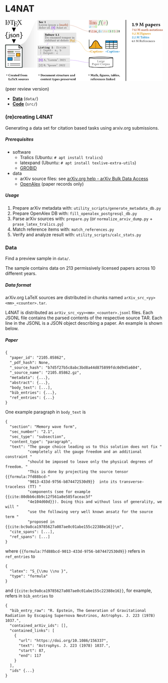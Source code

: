 # L4NAT

![](header.png)

(peer review version)

* **[Data](#data)** (`data/`)
* **[Code](#recreating-l4nat)** (`src/`)

### (re)creating L4NAT
Generating a data set for citation based tasks using arxiv.org submissions.

##### Prerequisites

* software
    * Tralics (Ubuntu: `# apt install tralics`)
    * latexpand (Ubuntu: `# apt install texlive-extra-utils`)
    * [GROBID](https://github.com/kermitt2/grobid)
* data
    * arXiv source files: see [arXiv.org help - arXiv Bulk Data Access](https://arxiv.org/help/bulk_data)
    * [OpenAlex](https://openalex.org/) (paper records only)

##### Usage

1. Prepare arXiv metadata with: `utility_scripts/generate_metadata_db.py`
2. Prepare OpenAlex DB with: `fill_openalex_postgresql_db.py`
3. Parse arXiv sources with: `prepare.py` (or `normalize_arxiv_dump.py` + `prase_latex_tralics.py`)
4. Match reference items with: `match_references.py`
5. Verify and analyze result with: `utility_scripts/calc_stats.py`


### Data

Find a preview sample in `data/`.

The sample contains data on 213 permissively licensed papers across 10 different years.

##### Data format

arXiv.org LaTeX sources are distributed in chunks named `arXiv_src_<yy><mm>_<counter>.tar`.

L4NAT is distributed as `arXiv_src_<yy><mm>_<counter>.jsonl` files. Each JSONL file contains the parsed contents of the respective source TAR. Each line in the JSONL is a JSON object describing a paper. An example is shown below.

##### Paper

```
{
  "paper_id": "2105.05862",
  "_pdf_hash": None,
  "_source_hash": "b7d5f27b5c8abc3bd8a44d875899fdc0d945a604",
  "_source_name": "2105.05862.gz",
  "metadata": {...},
  "abstract": {...},
  "body_text": [...],
  "bib_entries": {...},
  "ref_entries": {...}
}
```

One example paragraph in `body_text` is

```
{
  "section": "Memory wave form",
  "sec_number": "2.1",
  "sec_type": "subsection",
  "content_type": "paragraph",
  "text": "The gauge choice leading us to this solution does not fix "
          "completely all the gauge freedom and an additional constraint "
          "should be imposed to leave only the physical degrees of freedom. "
          "This is done by projecting the source tensor {{formula:7fd88bcd-"
          "9013-433d-9756-b874472530d9}}  into its transverse-traceless (TT) "
          "components (see for example {{cite:80dbb6c8b9c12f561a8e585faceac5f"
          "4e104d60d}}). Doing this and without loss of generality, we will "
          "use the following very well known ansatz for the source term "
          "proposed in {{cite:bc9a8ca19785627a087ae0c01abe155c22388e16}}\n",
  "cite_spans": [...],
  "ref_spans": [...]
}
```

where `{{formula:7fd88bcd-9013-433d-9756-b874472530d9}}` refers in `ref_entries` to

```
{
  "latex": "S_{\\mu \\nu }",
  "type": "formula"
}
```

and `{{cite:bc9a8ca19785627a087ae0c01abe155c22388e16}}`, for example, refers in `bib_entries` to

```
{
  "bib_entry_raw": "R. Epstein, The Generation of Gravitational Radiation by Escaping Supernova Neutrinos, Astrophys. J. 223 (1978) 1037.",
  "contained_arXiv_ids": [],
  "contained_links": [
    {
      "url": "https://doi.org/10.1086/156337",
      "text": "Astrophys. J. 223 (1978) 1037.",
      "start": 87,
      "end": 117
    }
  ],
  "ids" {...}
}
```
